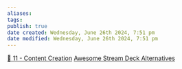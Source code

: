 ```yaml
---
aliases: 
tags: 
publish: true
date created: Wednesday, June 26th 2024, 7:51 pm
date modified: Wednesday, June 26th 2024, 7:51 pm
---
```

[📁 11 - Content Creation](../📁%2011%20-%20Content%20Creation.md) 
[Awesome Stream Deck Alternatives](../../📁%2003%20-%20Curations,%20Stacks/Awesome%20Stream%20Deck%20Alternatives/Awesome%20Stream%20Deck%20Alternatives.md) 

